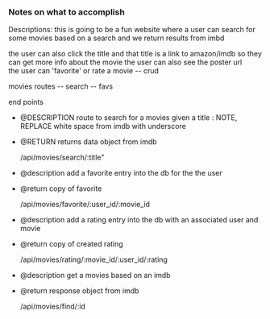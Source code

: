 ### Notes on what to accomplish

Descriptions:
this is going to be a fun website where a user can search for some movies based on a search and we return results from imbd

the user can also click the title and that title is a link to amazon/imdb so they can get more info about the movie
the user can also see the poster url  
the user can 'favorite' or rate a movie -- crud

movies
routes
-- search
-- favs

end points

- @DESCRIPTION route to search for a movies given a title : NOTE, REPLACE white space from imdb with underscore
- @RETURN returns data object from imdb

  /api/movies/search/:title"

- @description add a favorite entry into the db for the the user
- @return copy of favorite

  /api/movies/favorite/:user_id/:movie_id

- @description add a rating entry into the db with an associated user and movie
- @return copy of created rating

  /api/movies/rating/:movie_id/:user_id/:rating

- @description get a movies based on an imdb
- @return response object from imdb

  /api/movies/find/:id
